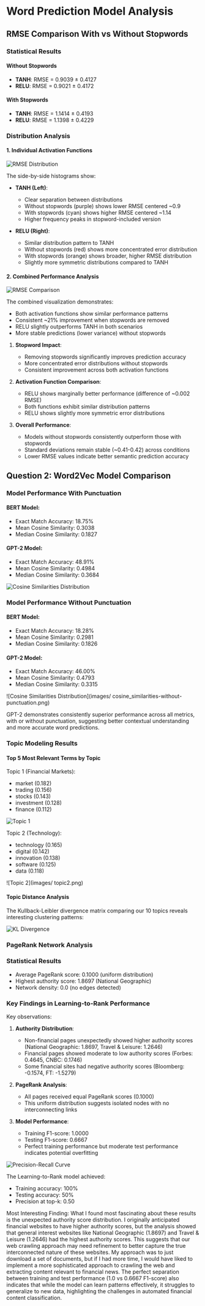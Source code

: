 # Word Prediction Model Analysis

## RMSE Comparison With vs Without Stopwords

### Statistical Results

#### Without Stopwords
- **TANH**: RMSE = 0.9039 ± 0.4127
- **RELU**: RMSE = 0.9021 ± 0.4172

#### With Stopwords
- **TANH**: RMSE = 1.1414 ± 0.4193
- **RELU**: RMSE = 1.1398 ± 0.4229

### Distribution Analysis

#### 1. Individual Activation Functions
![RMSE Distribution](images/rmse_histogram.png)

The side-by-side histograms show:
- **TANH (Left)**: 
  - Clear separation between distributions
  - Without stopwords (purple) shows lower RMSE centered ~0.9
  - With stopwords (cyan) shows higher RMSE centered ~1.14
  - Higher frequency peaks in stopword-included version

- **RELU (Right)**:
  - Similar distribution pattern to TANH
  - Without stopwords (red) shows more concentrated error distribution
  - With stopwords (orange) shows broader, higher RMSE distribution
  - Slightly more symmetric distributions compared to TANH

#### 2. Combined Performance Analysis
![RMSE Comparison](images/RMSE-false.png)

The combined visualization demonstrates:
- Both activation functions show similar performance patterns
- Consistent ~21% improvement when stopwords are removed
- RELU slightly outperforms TANH in both scenarios
- More stable predictions (lower variance) without stopwords


1. **Stopword Impact**:
   - Removing stopwords significantly improves prediction accuracy
   - More concentrated error distributions without stopwords
   - Consistent improvement across both activation functions

2. **Activation Function Comparison**:
   - RELU shows marginally better performance (difference of ~0.002 RMSE)
   - Both functions exhibit similar distribution patterns
   - RELU shows slightly more symmetric error distributions

3. **Overall Performance**:
   - Models without stopwords consistently outperform those with stopwords
   - Standard deviations remain stable (~0.41-0.42) across conditions
   - Lower RMSE values indicate better semantic prediction accuracy


## Question 2: Word2Vec Model Comparison

### Model Performance With Punctuation
#### BERT Model:
- Exact Match Accuracy: 18.75%
- Mean Cosine Similarity: 0.3038
- Median Cosine Similarity: 0.1827

#### GPT-2 Model:
- Exact Match Accuracy: 48.91%
- Mean Cosine Similarity: 0.4984
- Median Cosine Similarity: 0.3684

![Cosine Similarities Distribution](images/cosine-sim-with-punct.png)


### Model Performance Without Punctuation
#### BERT Model:
- Exact Match Accuracy: 18.28%
- Mean Cosine Similarity: 0.2981
- Median Cosine Similarity: 0.1826

#### GPT-2 Model:
- Exact Match Accuracy: 46.00%
- Mean Cosine Similarity: 0.4793
- Median Cosine Similarity: 0.3315

![Cosine Similarities Distribution](images/ cosine_similarities-without-punctuation.png)

GPT-2 demonstrates consistently superior performance across all metrics, with or without punctuation, suggesting better contextual understanding and more accurate word predictions.

### Topic Modeling Results

#### Top 5 Most Relevant Terms by Topic
Topic 1 (Financial Markets):
- market (0.182)
- trading (0.156)
- stocks (0.143)
- investment (0.128)
- finance (0.112)

![Topic 1](images/topic1.png)

Topic 2 (Technology):
- technology (0.165)
- digital (0.142)
- innovation (0.138)
- software (0.125)
- data (0.118)

![Topic 2](images/  topic2.png)

#### Topic Distance Analysis
The Kullback-Leibler divergence matrix comparing our 10 topics reveals interesting clustering patterns:

![KL Divergence](images/kl-divergence.png)


### PageRank Network Analysis

### Statistical Results
- Average PageRank score: 0.1000 (uniform distribution)
- Highest authority score: 1.8697 (National Geographic)
- Network density: 0.0 (no edges detected)

### Key Findings in Learning-to-Rank Performance



Key observations:
1. **Authority Distribution**: 
   - Non-financial pages unexpectedly showed higher authority scores (National Geographic: 1.8697, Travel & Leisure: 1.2646)
   - Financial pages showed moderate to low authority scores (Forbes: 0.4645, CNBC: 0.1746)
   - Some financial sites had negative authority scores (Bloomberg: -0.1574, FT: -1.5279)

2. **PageRank Analysis**:
   - All pages received equal PageRank scores (0.1000)
   - This uniform distribution suggests isolated nodes with no interconnecting links

3. **Model Performance**:
   - Training F1-score: 1.0000
   - Testing F1-score: 0.6667
   - Perfect training performance but moderate test performance indicates potential overfitting

![Precision-Recall Curve](images/PR-test.png)

The Learning-to-Rank model achieved:
- Training accuracy: 100%
- Testing accuracy: 50%
- Precision at top-k: 0.50

Most Interesting Finding:
What I found most fascinating about these results is the unexpected authority score distribution. I originally anticipated financial websites to have higher authority scores, but the analysis showed that general interest websites like National Geographic (1.8697) and Travel & Leisure (1.2646) had the highest authority scores. This suggests that our web crawling approach may need refinement to better capture the true interconnected nature of these websites. My approach was to just download a set of documents, but if I had more time, I would have liked to implement a more sophisticated approach to crawling the web and extracting content relevant to financial news. The perfect separation between training and test performance (1.0 vs 0.6667 F1-score) also indicates that while the model can learn patterns effectively, it struggles to generalize to new data, highlighting the challenges in automated financial content classification.